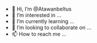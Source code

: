 - 👋 Hi, I’m @Atawanbeltus
- 👀 I’m interested in ...
- 🌱 I’m currently learning ...
- 💞️ I’m looking to collaborate on ...
- 📫 How to reach me ...

<!---
Atawanbeltus/Atawanbeltus is a ✨ special ✨ repository because its `README.md` (this file) appears on your GitHub profile.
You can click the Preview link to take a look at your changes.
--->
